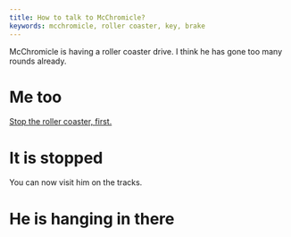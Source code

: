 ```yaml
---
title: How to talk to McChromicle?
keywords: mcchromicle, roller coaster, key, brake
---
```


McChromicle is having a roller coaster drive. I think he has gone too many rounds already.

# Me too
[Stop the roller coaster, first.](070-rollercoaster.md)

# It is stopped
You can now visit him on the tracks.

# He is hanging in there


